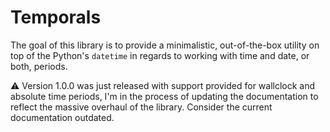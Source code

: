 # Temporals

The goal of this library is to provide a minimalistic, out-of-the-box utility on top of the Python's 
`datetime` in regards to working with time and date, or both, periods.

:warning: Version 1.0.0 was just released with support provided for wallclock and absolute time periods, I'm in the process
of updating the documentation to reflect the massive overhaul of the library. Consider the current documentation outdated.